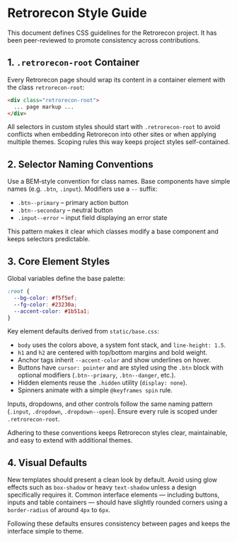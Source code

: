 # Retrorecon Style Guide

This document defines CSS guidelines for the Retrorecon project. It has been peer-reviewed to promote consistency across contributions.

## 1. `.retrorecon-root` Container

Every Retrorecon page should wrap its content in a container element with the class `retrorecon-root`:

```html
<div class="retrorecon-root">
  ... page markup ...
</div>
```

All selectors in custom styles should start with `.retrorecon-root` to avoid conflicts when embedding Retrorecon into other sites or when applying multiple themes. Scoping rules this way keeps project styles self-contained.

## 2. Selector Naming Conventions

Use a BEM‑style convention for class names. Base components have simple names (e.g. `.btn`, `.input`). Modifiers use a `--` suffix:

- `.btn--primary` – primary action button
- `.btn--secondary` – neutral button
- `.input--error` – input field displaying an error state

This pattern makes it clear which classes modify a base component and keeps selectors predictable.

## 3. Core Element Styles

Global variables define the base palette:

```css
:root {
  --bg-color: #f5f5ef;
  --fg-color: #23230a;
  --accent-color: #1b51a1;
}
```

Key element defaults derived from `static/base.css`:

- `body` uses the colors above, a system font stack, and `line-height: 1.5`.
- `h1` and `h2` are centered with top/bottom margins and bold weight.
- Anchor tags inherit `--accent-color` and show underlines on hover.
- Buttons have `cursor: pointer` and are styled using the `.btn` block with optional modifiers (`.btn--primary`, `.btn--danger`, etc.).
- Hidden elements reuse the `.hidden` utility (`display: none`).
- Spinners animate with a simple `@keyframes spin` rule.

Inputs, dropdowns, and other controls follow the same naming pattern (`.input`, `.dropdown`, `.dropdown--open`). Ensure every rule is scoped under `.retrorecon-root`.

Adhering to these conventions keeps Retrorecon styles clear, maintainable, and easy to extend with additional themes.

## 4. Visual Defaults

New templates should present a clean look by default. Avoid using glow effects
such as `box-shadow` or heavy `text-shadow` unless a design specifically
requires it. Common interface elements &mdash; including buttons, inputs and
table containers &mdash; should have slightly rounded corners using a
`border-radius` of around `4px` to `6px`.

Following these defaults ensures consistency between pages and keeps the
interface simple to theme.
